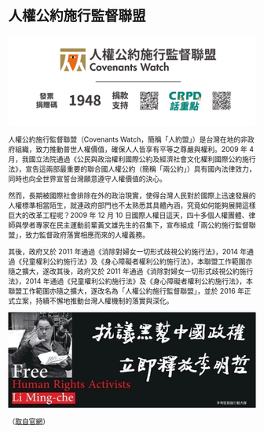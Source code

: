 # 人權公約施行監督聯盟

![](./covenantswatch.org_人權公約施行監督聯盟_banner.jpg)

人權公約施行監督聯盟（Covenants Watch，簡稱「人約盟」）是台灣在地的非政府組織，致力推動普世人權價值，確保人人皆享有平等之尊嚴與權利。2009 年 4 月，我國立法院通過《公民與政治權利國際公約及經濟社會文化權利國際公約施行法》，宣告這兩部最重要的聯合國人權公約（簡稱「兩公約」）具有國內法律效力，同時也向全世界宣誓台灣願意遵守人權價值的決心。

然而，長期被國際社會排除在外的政治現實，使得台灣人民對於國際上迅速發展的人權標準相當陌生，就連政府部門也不太熟悉其具體內涵，究竟如何能夠展開這樣巨大的改革工程呢？2009 年 12 月 10 日國際人權日這天，四十多個人權團體、律師與學者專家在民主運動前輩黃文雄先生的召集下，宣布組成「兩公約施行監督聯盟」，致力監督政府落實相應而來的人權義務。

其後，政府又於 2011 年通過《消除對婦女一切形式歧視公約施行法》，2014 年通過《兒童權利公約施行法》及《身心障礙者權利公約施行法》，本聯盟工作範圍亦隨之擴大，遂改其後，政府又於 2011 年通過《消除對婦女一切形式歧視公約施行法》，2014 年通過《兒童權利公約施行法》及《身心障礙者權利公約施行法》，本聯盟工作範圍亦隨之擴大，遂改名為「人權公約施行監督聯盟」，並於 2016 年正式立案，持續不懈地推動台灣人權機制的落實與深化。

![](./covenantswatch.org_人權公約施行監督聯盟_pix.jpg)

（[取自官網](https://covenantswatch.org.tw/)）
